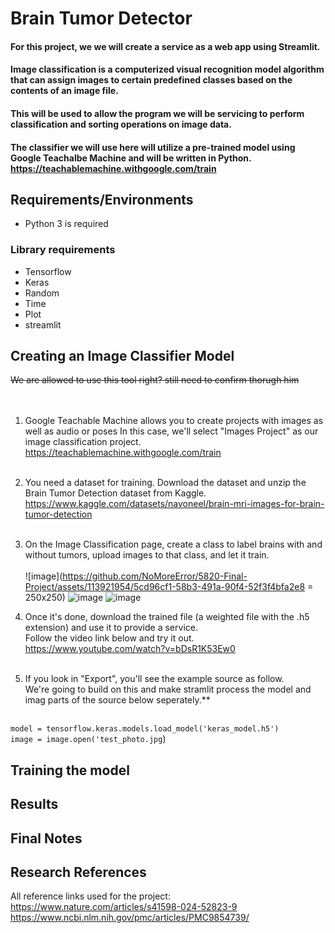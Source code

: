 # Brain Tumor Detector
#### For this project, we we will create a service as a web app using Streamlit.<br />
#### Image classification is a computerized visual recognition model algorithm that can assign images to certain predefined classes based on the contents of an image file.<br />
#### This will be used to allow the program we will be servicing to perform classification and sorting operations on image data.<br />
#### The classifier we will use here will utilize a pre-trained model using Google Teachalbe Machine and will be written in Python.<br />https://teachablemachine.withgoogle.com/train


## Requirements/Environments
- Python 3 is required

### Library requirements
- Tensorflow
- Keras
- Random
- Time
- Plot
- streamlit

## Creating an Image Classifier Model
~~We are allowed to use this tool right? still need to confirm thorugh him~~<br /><br /><br />
1. Google Teachable Machine allows you to create projects with images as well as audio or poses In this case, we'll select "Images Project" as our image classification project.<br />https://teachablemachine.withgoogle.com/train<br /><br />

2. You need a dataset for training. Download the dataset and unzip the Brain Tumor Detection dataset from Kaggle.<br />https://www.kaggle.com/datasets/navoneel/brain-mri-images-for-brain-tumor-detection<br /><br />

3. On the Image Classification page, create a class to label brains with and without tumors, upload images to that class, and let it train. <br /><br />
![image](https://github.com/NoMoreError/5820-Final-Project/assets/113921954/5cd96cf1-58b3-491a-90f4-52f3f4bfa2e8 = 250x250)
![image](https://github.com/NoMoreError/5820-Final-Project/assets/113921954/9e9bfc77-e988-432e-b73b-7c7e8e9b6c34)
![image](https://github.com/NoMoreError/5820-Final-Project/assets/113921954/9bde33e5-d88f-4055-8854-0fa4a09c43b7)




5. Once it's done, download the trained file (a weighted file with the .h5 extension) and use it to provide a service.<br />
Follow the video link below and try it out.<br />https://www.youtube.com/watch?v=bDsR1K53Ew0<br /><br />


6. If you look in "Export", you'll see the example source as follow.<br />
We're going to build on this and make stramlit process the model and imag parts of the source below seperately.**<br /><br />


`model = tensorflow.keras.models.load_model('keras_model.h5')`<br />
`image = image.open('test_photo.jpg`)


## Training the model

## Results

## Final Notes

## Research References
All reference links used for the project:<br />
https://www.nature.com/articles/s41598-024-52823-9<br />
https://www.ncbi.nlm.nih.gov/pmc/articles/PMC9854739/
